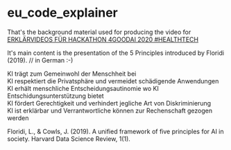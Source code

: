 # eu_code_explainer

That's the background material used for producing the video for 
[ERKLÄRVIDEOS FÜR HACKATHON 4GOODAI 2020 #HEALTHTECH](https://www.ada.wien/how2hack-erklarvideos-fur-hackathon-4goodai-2020-healthtech/)

It's main content is the presentation of the 5 Principles introduced by Floridi (2019). 
// in German :-) 
   
KI trägt zum Gemeinwohl der Menschheit bei   
KI respektiert die Privatsphäre und vermeidet schädigende Anwendungen   
KI erhält menschliche Entscheidungsautinomie wo KI Entschidungsunterstützung bietet   
KI fördert Gerechtigkeit und verhindert jegliche Art von Diskriminierung   
KI ist erklärbar und Verrantwortliche können zur Rechenschaft gezogen werden   
   
Floridi, L., & Cowls, J. (2019). A unified framework of five principles for AI in society. Harvard Data Science Review, 1(1).
   




 
